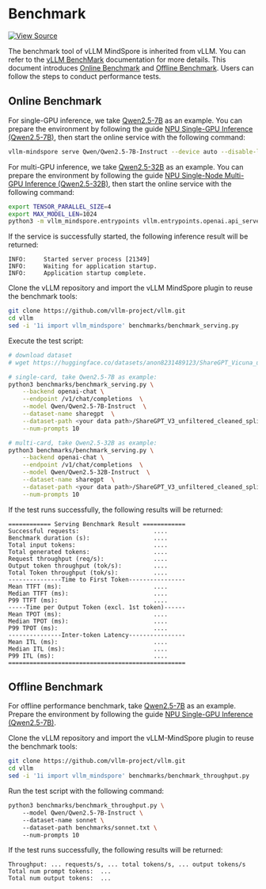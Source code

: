 # Benchmark  

[![View Source](https://mindspore-website.obs.cn-north-4.myhuaweicloud.com/website-images/master/resource/_static/logo_source_en.svg)](https://gitee.com/mindspore/docs/blob/master/docs/vllm_mindspore/docs/source_en/user_guide/supported_features/benchmark/benchmark.md)  

The benchmark tool of vLLM MindSpore is inherited from vLLM. You can refer to the [vLLM BenchMark](https://github.com/vllm-project/vllm/blob/main/benchmarks/README.md) documentation for more details. This document introduces [Online Benchmark](#online-benchmark) and [Offline Benchmark](#offline-benchmark). Users can follow the steps to conduct performance tests.  

## Online Benchmark  

For single-GPU inference, we take [Qwen2.5-7B](https://huggingface.co/Qwen/Qwen2.5-7B-Instruct) as an example. You can prepare the environment by following the guide [NPU Single-GPU Inference (Qwen2.5-7B)](../../../getting_started/tutorials/qwen2.5_7b_singleNPU/qwen2.5_7b_singleNPU.md#online-inference), then start the online service with the following command:  

```bash
vllm-mindspore serve Qwen/Qwen2.5-7B-Instruct --device auto --disable-log-requests  
```  

For multi-GPU inference, we take [Qwen2.5-32B](https://huggingface.co/Qwen/Qwen2.5-32B-Instruct) as an example. You can prepare the environment by following the guide [NPU Single-Node Multi-GPU Inference (Qwen2.5-32B)](../../../getting_started/tutorials/qwen2.5_32b_multiNPU/qwen2.5_32b_multiNPU.md#online-inference), then start the online service with the following command:  

```bash  
export TENSOR_PARALLEL_SIZE=4
export MAX_MODEL_LEN=1024
python3 -m vllm_mindspore.entrypoints vllm.entrypoints.openai.api_server --model "Qwen/Qwen2.5-32B-Instruct" --trust_remote_code --tensor-parallel-size $TENSOR_PARALLEL_SIZE --max-model-len $MAX_MODEL_LEN
```  

If the service is successfully started, the following inference result will be returned:

```text
INFO:     Started server process [21349]
INFO:     Waiting for application startup.
INFO:     Application startup complete.
```

Clone the vLLM repository and import the vLLM MindSpore plugin to reuse the benchmark tools:  

```bash  
git clone https://github.com/vllm-project/vllm.git
cd vllm
sed -i '1i import vllm_mindspore' benchmarks/benchmark_serving.py
```  

Execute the test script:  

```bash  
# download dataset
# wget https://huggingface.co/datasets/anon8231489123/ShareGPT_Vicuna_unfiltered/resolve/main/ShareGPT_V3_unfiltered_cleaned_split.json

# single-card, take Qwen2.5-7B as example:
python3 benchmarks/benchmark_serving.py \
    --backend openai-chat \
    --endpoint /v1/chat/completions  \
    --model Qwen/Qwen2.5-7B-Instruct  \
    --dataset-name sharegpt  \
    --dataset-path <your data path>/ShareGPT_V3_unfiltered_cleaned_split.json  \
    --num-prompts 10

# multi-card, take Qwen2.5-32B as example:
python3 benchmarks/benchmark_serving.py \
    --backend openai-chat \
    --endpoint /v1/chat/completions  \
    --model Qwen/Qwen2.5-32B-Instruct  \
    --dataset-name sharegpt  \
    --dataset-path <your data path>/ShareGPT_V3_unfiltered_cleaned_split.json  \
    --num-prompts 10
```  

If the test runs successfully, the following results will be returned:  

```text  
============ Serving Benchmark Result ============
Successful requests:                     ....
Benchmark duration (s):                  ....
Total input tokens:                      ....
Total generated tokens:                  ....
Request throughput (req/s):              ....
Output token throughput (tok/s):         ....
Total Token throughput (tok/s):          ....
---------------Time to First Token----------------
Mean TTFT (ms):                          ....
Median TTFT (ms):                        ....
P99 TTFT (ms):                           ....
-----Time per Output Token (excl. 1st token)------
Mean TPOT (ms):                          ....
Median TPOT (ms):                        ....
P99 TPOT (ms):                           ....
---------------Inter-token Latency----------------
Mean ITL (ms):                           ....
Median ITL (ms):                         ....
P99 ITL (ms):                            ....
==================================================
```  

## Offline Benchmark

For offline performance benchmark, take [Qwen2.5-7B](https://huggingface.co/Qwen/Qwen2.5-7B-Instruct) as an example. Prepare the environment by following the guide [NPU Single-GPU Inference (Qwen2.5-7B)](../../../getting_started/tutorials/qwen2.5_7b_singleNPU/qwen2.5_7b_singleNPU.md#offline-inference).  

Clone the vLLM repository and import the vLLM-MindSpore plugin to reuse the benchmark tools:

```bash  
git clone https://github.com/vllm-project/vllm.git
cd vllm
sed -i '1i import vllm_mindspore' benchmarks/benchmark_throughput.py
```  

Run the test script with the following command:  

```bash  
python3 benchmarks/benchmark_throughput.py \  
    --model Qwen/Qwen2.5-7B-Instruct \  
    --dataset-name sonnet \  
    --dataset-path benchmarks/sonnet.txt \  
    --num-prompts 10  
```  

If the test runs successfully, the following results will be returned:  

```text  
Throughput: ... requests/s, ... total tokens/s, ... output tokens/s
Total num prompt tokens:  ...
Total num output tokens:  ...
```
